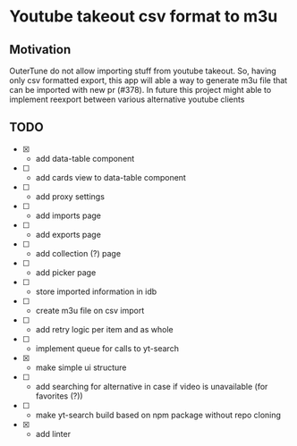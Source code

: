 # Youtube takeout csv format to m3u

## Motivation

OuterTune do not allow importing stuff from youtube takeout. So, having only csv formatted export, this app will able a way to generate m3u file that can be imported with new pr (#378). In future this project might able to implement reexport between various alternative youtube clients

## TODO

- [x] - add data-table component
- [ ] - add cards view to data-table component
- [ ] - add proxy settings
- [ ] - add imports page
- [ ] - add exports page
- [ ] - add collection (?) page
- [ ] - add picker page
- [ ] - store imported information in idb
- [ ] - create m3u file on csv import
- [ ] - add retry logic per item and as whole
- [ ] - implement queue for calls to yt-search
- [x] - make simple ui structure
- [ ] - add searching for alternative in case if video is unavailable (for favorites (?))
- [ ] - make yt-search build based on npm package without repo cloning
- [x] - add linter